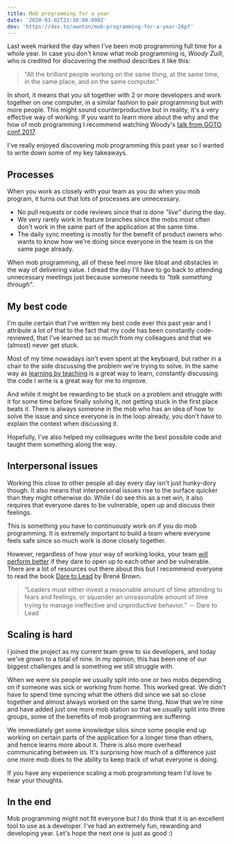 ```yaml
---
title: Mob programming for a year
date: '2020-03-02T21:30:00.000Z'
dev: 'https://dev.to/awnton/mob-programming-for-a-year-26pf'
---
```


Last week marked the day when I've been mob programming full time for a whole year. In case you don't know what mob programming is, _Woody Zuill_, who is credited for discovering the method describes it like this:

> "All the brilliant people working on the same thing, at the same time, in the same place, and on the same computer."

In short, it means that you sit together with 2 or more developers and work together on one computer, in a similar fashion to pair programming but with more people. This might sound counterproductive but in reality, it's a very effective way of working. If you want to learn more about the why and the how of mob programming I recommend watching Woody's [talk from GOTO conf 2017](https://www.youtube.com/watch?v=SHOVVnRB4h0).

I've really enjoyed discovering mob programming this past year so I wanted to write down some of my key takeaways.

## Processes

When you work as closely with your team as you do when you mob program, it turns out that lots of processes are unnecessary.

- No pull requests or code reviews since that is done _"live"_ during the day.
- We very rarely work in feature branches since the mobs most often don't work in the same part of the application at the same time.
- The daily sync meeting is mostly for the benefit of product owners who wants to know how we're doing since everyone in the team is on the same page already.

When mob programming, all of these feel more like bloat and obstacles in the way of delivering value. I dread the day I'll have to go back to attending unnecessary meetings just because someone needs to _"talk something through"_.

## My best code

I'm quite certain that I've written my best code ever this past year and I attribute a lot of that to the fact that my code has been constantly code-reviewed, that I've learned so so much from my colleagues and that we (almost) never get stuck.

Most of my time nowadays isn't even spent at the keyboard, but rather in a chair to the side discussing the problem we're trying to solve. In the same way as [learning by teaching](https://en.wikipedia.org/wiki/Learning_by_teaching) is a great way to learn, constantly discussing the code I write is a great way for me to improve.

And while it might be rewarding to be stuck on a problem and struggle with it for some time before finally solving it, not getting stuck in the first place beats it. There is always someone in the mob who has an idea of how to solve the issue and since everyone is in the loop already, you don't have to explain the context when discussing it.

Hopefully, I've also helped my colleagues write the best possible code and taught them something along the way.

## Interpersonal issues

Working this close to other people all day every day isn't just hunky-dory though. It also means that interpersonal issues rise to the surface quicker than they might otherwise do. While I do see this as a net win, it also requires that everyone dares to be vulnerable, open up and discuss their feelings.

This is something you have to continuously work on if you do mob programming. It is extremely important to build a team where everyone feels safe since so much work is done closely together.

However, regardless of how your way of working looks, your team [will perform better](https://rework.withgoogle.com/blog/five-keys-to-a-successful-google-team/) if they dare to open up to each other and be vulnerable. There are a lot of resources out there about this but I recommend everyone to read the book [Dare to Lead](https://www.amazon.com/Dare-Lead-Brave-Conversations-Hearts/dp/0399592520) by Brené Brown.

> “Leaders must either invest a reasonable amount of time attending to fears and feelings, or squander an unreasonable amount of time trying to manage ineffective and unproductive behavior.” － Dare to Lead

## Scaling is hard

I joined the project as my current team grew to six developers, and today we've grown to a total of nine. In my opinion, this has been one of our biggest challenges and is something we still struggle with.

When we were six people we usually split into one or two mobs depending on if someone was sick or working from home. This worked great. We didn't have to spend time syncing what the others did since we sat so close together and almost always worked on the same thing. Now that we're nine and have added just one more mob station so that we usually split into three groups, some of the benefits of mob programming are suffering.

We immediately get some knowledge silos since some people end up working on certain parts of the application for a longer time than others, and hence learns more about it. There is also more overhead communicating between us. It's surprising how much of a difference just one more mob does to the ability to keep track of what everyone is doing.

If you have any experience scaling a mob programming team I'd love to hear your thoughts.

## In the end

Mob programming might not fit everyone but I do think that it is an excellent tool to use as a developer. I've had an extremely fun, rewarding and developing year. Let's hope the next one is just as good :)
